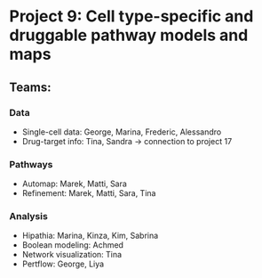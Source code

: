 # Project 9: Cell type-specific and druggable pathway models and maps

## Teams:

### Data
* Single-cell data: George, Marina, Frederic, Alessandro
* Drug-target info: Tina, Sandra -> connection to project 17

### Pathways
* Automap: Marek, Matti, Sara
* Refinement: Marek, Matti, Sara, Tina

### Analysis
* Hipathia: Marina, Kinza, Kim, Sabrina
* Boolean modeling: Achmed
* Network visualization: Tina
* Pertflow: George, Liya
